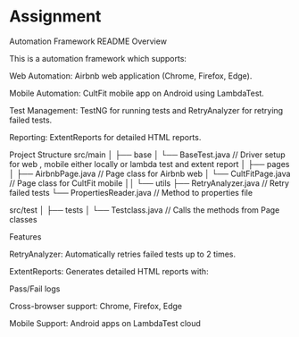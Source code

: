 # Assignment
Automation Framework README
Overview

This is a  automation framework which supports:

Web Automation: Airbnb web application (Chrome, Firefox, Edge).

Mobile Automation: CultFit mobile app on Android using LambdaTest.

Test Management: TestNG for running tests and RetryAnalyzer for retrying failed tests.

Reporting: ExtentReports for detailed HTML reports.

Project Structure
src/main
│
├── base
│   └── BaseTest.java               // Driver setup for web , mobile either locally or lambda test and extent report
│
├── pages
│   ├── AirbnbPage.java             // Page class for Airbnb web
│   └── CultFitPage.java            // Page class for CultFit mobile
││
└── utils
    ├── RetryAnalyzer.java          // Retry failed tests
    └── PropertiesReader.java      // Method to properties file

src/test
│
├── tests
│   └── Testclass.java               // Calls the methods from Page classes  



Features

RetryAnalyzer: Automatically retries failed tests up to 2 times.

ExtentReports: Generates detailed HTML reports with:

Pass/Fail logs

Cross-browser support: Chrome, Firefox, Edge

Mobile Support: Android apps on LambdaTest cloud
